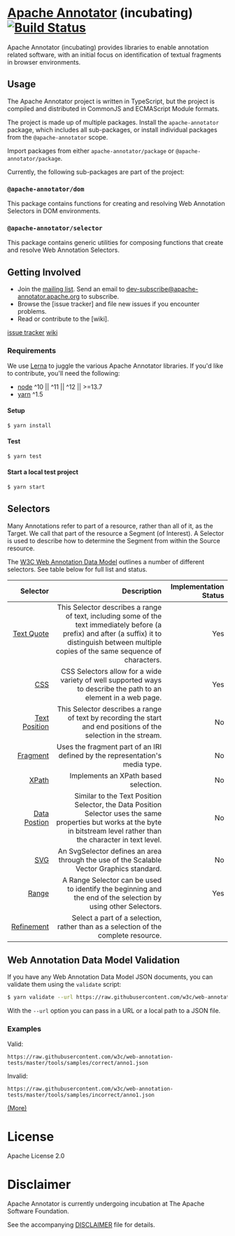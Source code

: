 # [Apache Annotator](http://annotator.apache.org/) (incubating) [![Build Status](https://travis-ci.org/apache/incubator-annotator.svg?branch=master)](https://travis-ci.org/apache/incubator-annotator)

Apache Annotator (incubating) provides libraries to enable annotation related
software, with an initial focus on identification of textual fragments in
browser environments.

## Usage

The Apache Annotator project is written in TypeScript, but the project is
compiled and distributed in CommonJS and ECMAScript Module formats.

The project is made up of multiple packages. Install the `apache-annotator`
package, which includes all sub-packages, or install individual packages from
the `@apache-annotator` scope.

Import packages from either `apache-annotator/package` or
`@apache-annotator/package`.

Currently, the following sub-packages are part of the project:

### `@apache-annotator/dom`

This package contains functions for creating and resolving Web Annotation
Selectors in DOM environments.

### `@apache-annotator/selector`

This package contains generic utilities for composing functions that create
and resolve Web Annotation Selectors.

## Getting Involved

* Join the [mailing list]. Send an email to
  dev-subscribe@apache-annotator.apache.org to subscribe.
* Browse the [issue tracker] and file new issues if you encounter problems.
* Read or contribute to the [wiki].

[mailing list]: http://mail-archives.apache.org/mod_mbox/incubator-annotator-dev/
[issue tracker](https://github.com/apache/incubator-annotator/issues)
[wiki](https://github.com/apache/incubator-annotator/wiki)

### Requirements

We use [Lerna](https://lernajs.io/) to juggle the various Apache Annotator
libraries. If you'd like to contribute, you'll need the following:

- [node](https://nodejs.org) ^10 || ^11 || ^12 || >=13.7
- [yarn](https://www.yarnpkg.com/) ^1.5

#### Setup

```sh
$ yarn install
```

#### Test

```sh
$ yarn test
```

#### Start a local test project

```sh
$ yarn start
```

## Selectors

Many Annotations refer to part of a resource, rather than all of it, as the Target. We call that part of the resource a Segment (of Interest). A Selector is used to describe how to determine the Segment from within the Source resource.

The [W3C Web Annotation Data Model](https://www.w3.org/TR/annotation-model) outlines a number of different selectors. See table below for full list and status.

| Selector                                                                        | Description                                                                                                                                                                                          | Implementation Status |
| ------------------------------------------------------------------------------: | ---------------------------------------------------------------------------------------------------------------------------------------------------------------------------------------------------: | --------------------: |
| [Text Quote](https://www.w3.org/TR/annotation-model/#text-quote-selector)       | This Selector describes a range of text, including some of the text immediately before (a prefix) and after (a suffix) it to distinguish between multiple copies of the same sequence of characters. | Yes                   |
| [CSS](https://www.w3.org/TR/annotation-model/#css-selector)                     | CSS Selectors allow for a wide variety of well supported ways to describe the path to an element in a web page.                                                                                      | Yes                   |
| [Text Position](https://www.w3.org/TR/annotation-model/#text-position-selector) | This Selector describes a range of text by recording the start and end positions of the selection in the stream.                                                                                     | No                    |
| [Fragment](https://www.w3.org/TR/annotation-model/#fragment-selector)           | Uses the fragment part of an IRI defined by the representation's media type.                                                                                                                         | No                    |
| [XPath](https://www.w3.org/TR/annotation-model/#xpath-selector)                 | Implements an XPath based selection.                                                                                                                                                                 | No                    |
| [Data Postion](https://www.w3.org/TR/annotation-model/#data-position-selector)  | Similar to the Text Position Selector, the Data Position Selector uses the same properties but works at the byte in bitstream level rather than the character in text level.                         | No                    |
| [SVG](https://www.w3.org/TR/annotation-model/#svg-selector)                     | An SvgSelector defines an area through the use of the Scalable Vector Graphics standard.                                                                                                             | No                    |
| [Range](https://www.w3.org/TR/annotation-model/#range-selector)                 | A Range Selector can be used to identify the beginning and the end of the selection by using other Selectors.                                                                                        | Yes                   |
| [Refinement](https://www.w3.org/TR/annotation-model/#refinement-of-selection)   | Select a part of a selection, rather than as a selection of the complete resource.                                                                                                                   |                       |

## Web Annotation Data Model Validation

If you have any Web Annotation Data Model JSON documents, you can validate them
using the `validate` script:

```sh
$ yarn validate --url https://raw.githubusercontent.com/w3c/web-annotation-tests/master/tools/samples/correct/anno1.json
```

With the `--url` option you can pass in a URL or a local path to a JSON file.

### Examples

Valid:

`https://raw.githubusercontent.com/w3c/web-annotation-tests/master/tools/samples/correct/anno1.json`

Invalid:

`https://raw.githubusercontent.com/w3c/web-annotation-tests/master/tools/samples/incorrect/anno1.json`

[(More)](https://github.com/w3c/web-annotation-tests/tree/master/tools/samples)

# License

Apache License 2.0

# Disclaimer

Apache Annotator is currently undergoing incubation at The Apache Software
Foundation.

See the accompanying [DISCLAIMER](./DISCLAIMER-WIP) file for details.
